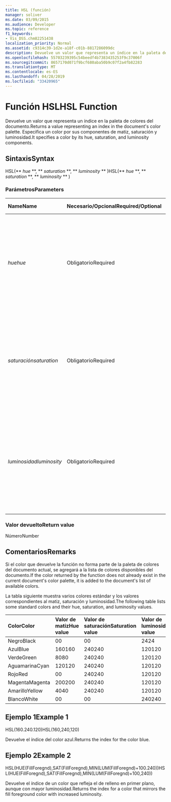 ```yaml
---
title: HSL (función)
manager: soliver
ms.date: 03/09/2015
ms.audience: Developer
ms.topic: reference
f1_keywords:
- Vis_DSS.chm82251438
localization_priority: Normal
ms.assetid: c9314c39-1d2e-a18f-c01b-8817286099dc
description: Devuelve un valor que representa un índice en la paleta de colores del documento. Especifica un color por sus componentes de matiz, saturación y luminosidad.
ms.openlocfilehash: 55703239395c54beedf4b7383435253f9c37006f
ms.sourcegitcommit: 8657170d071f9bcf680aba50b9c07f2a4fb82283
ms.translationtype: MT
ms.contentlocale: es-ES
ms.lasthandoff: 04/28/2019
ms.locfileid: "33420965"
---
```

# <a name="hsl-function"></a><span data-ttu-id="05522-104">Función HSL</span><span class="sxs-lookup"><span data-stu-id="05522-104">HSL Function</span></span>

<span data-ttu-id="05522-105">Devuelve un valor que representa un índice en la paleta de colores del documento.</span><span class="sxs-lookup"><span data-stu-id="05522-105">Returns a value representing an index in the document's color palette.</span></span> <span data-ttu-id="05522-106">Especifica un color por sus componentes de matiz, saturación y luminosidad.</span><span class="sxs-lookup"><span data-stu-id="05522-106">It specifies a color by its hue, saturation, and luminosity components.</span></span>
  
## <a name="syntax"></a><span data-ttu-id="05522-107">Sintaxis</span><span class="sxs-lookup"><span data-stu-id="05522-107">Syntax</span></span>

<span data-ttu-id="05522-108">HSL(\*\* *hue* \*\*, \*\* *saturation* \*\*, \*\* *luminosity* \*\* )</span><span class="sxs-lookup"><span data-stu-id="05522-108">HSL(\*\* *hue* \*\*, \*\* *saturation* \*\*, \*\* *luminosity* \*\* )</span></span> 
  
### <a name="parameters"></a><span data-ttu-id="05522-109">Parámetros</span><span class="sxs-lookup"><span data-stu-id="05522-109">Parameters</span></span>

|<span data-ttu-id="05522-110">**Name**</span><span class="sxs-lookup"><span data-stu-id="05522-110">**Name**</span></span>|<span data-ttu-id="05522-111">**Necesario/Opcional**</span><span class="sxs-lookup"><span data-stu-id="05522-111">**Required/Optional**</span></span>|<span data-ttu-id="05522-112">**Tipo de datos**</span><span class="sxs-lookup"><span data-stu-id="05522-112">**Data Type**</span></span>|<span data-ttu-id="05522-113">**Descripción**</span><span class="sxs-lookup"><span data-stu-id="05522-113">**Description**</span></span>|
|:-----|:-----|:-----|:-----|
| <span data-ttu-id="05522-114">_hue_</span><span class="sxs-lookup"><span data-stu-id="05522-114">_hue_</span></span> <br/> |<span data-ttu-id="05522-115">Obligatorio</span><span class="sxs-lookup"><span data-stu-id="05522-115">Required</span></span>  <br/> |<span data-ttu-id="05522-116">**Number**</span><span class="sxs-lookup"><span data-stu-id="05522-116">**Number**</span></span> <br/> |<span data-ttu-id="05522-117">El matiz del color, expresado como un número comprendido entre 0 y 239, ambos incluidos, o una expresión que da como resultado un número de ese intervalo.</span><span class="sxs-lookup"><span data-stu-id="05522-117">The color's hue, expressed as a number in the range 0 to 239, inclusive, or an expression that evaluates to such a number.</span></span>  <br/> |
| <span data-ttu-id="05522-118">_saturación_</span><span class="sxs-lookup"><span data-stu-id="05522-118">_saturation_</span></span> <br/> |<span data-ttu-id="05522-119">Obligatorio</span><span class="sxs-lookup"><span data-stu-id="05522-119">Required</span></span>  <br/> |<span data-ttu-id="05522-120">**Number**</span><span class="sxs-lookup"><span data-stu-id="05522-120">**Number**</span></span> <br/> |<span data-ttu-id="05522-121">La saturación del color, expresada como un número comprendido entre 0 y 240, ambos incluidos, o una expresión que da como resultado un número de ese intervalo.</span><span class="sxs-lookup"><span data-stu-id="05522-121">The color's saturation, expressed as a number in the range 0 to 240, inclusive, or an expression that evaluates to such a number.</span></span>  <br/> |
| <span data-ttu-id="05522-122">_luminosidad_</span><span class="sxs-lookup"><span data-stu-id="05522-122">_luminosity_</span></span> <br/> |<span data-ttu-id="05522-123">Obligatorio</span><span class="sxs-lookup"><span data-stu-id="05522-123">Required</span></span>  <br/> |<span data-ttu-id="05522-124">**Number**</span><span class="sxs-lookup"><span data-stu-id="05522-124">**Number**</span></span> <br/> | <span data-ttu-id="05522-125">La luminosidad del color, expresada como un número comprendido entre 0 y 240, ambos incluidos, o una expresión que da como resultado un número de ese intervalo.</span><span class="sxs-lookup"><span data-stu-id="05522-125">The color's luminosity, expressed as a number in the range 0 to 240, inclusive, or an expression that evaluates to such a number.</span></span>  <br/> |
   
### <a name="return-value"></a><span data-ttu-id="05522-126">Valor devuelto</span><span class="sxs-lookup"><span data-stu-id="05522-126">Return value</span></span>

<span data-ttu-id="05522-127">Número</span><span class="sxs-lookup"><span data-stu-id="05522-127">Number</span></span>
  
## <a name="remarks"></a><span data-ttu-id="05522-128">Comentarios</span><span class="sxs-lookup"><span data-stu-id="05522-128">Remarks</span></span>

<span data-ttu-id="05522-129">Si el color que devuelve la función no forma parte de la paleta de colores del documento actual, se agregará a la lista de colores disponibles del documento.</span><span class="sxs-lookup"><span data-stu-id="05522-129">If the color returned by the function does not already exist in the current document's color palette, it is added to the document's list of available colors.</span></span> 
  
<span data-ttu-id="05522-130">La tabla siguiente muestra varios colores estándar y los valores correspondientes al matiz, saturación y luminosidad.</span><span class="sxs-lookup"><span data-stu-id="05522-130">The following table lists some standard colors and their hue, saturation, and luminosity values.</span></span> 
  
|<span data-ttu-id="05522-131">**Color**</span><span class="sxs-lookup"><span data-stu-id="05522-131">**Color**</span></span>|<span data-ttu-id="05522-132">**Valor de matiz**</span><span class="sxs-lookup"><span data-stu-id="05522-132">**Hue value**</span></span>|<span data-ttu-id="05522-133">**Valor de saturación**</span><span class="sxs-lookup"><span data-stu-id="05522-133">**Saturation value**</span></span>|<span data-ttu-id="05522-134">**Valor de luminosidad**</span><span class="sxs-lookup"><span data-stu-id="05522-134">**Luminosity value**</span></span>|
|:-----|:-----|:-----|:-----|
|<span data-ttu-id="05522-135">Negro</span><span class="sxs-lookup"><span data-stu-id="05522-135">Black</span></span>  <br/> |<span data-ttu-id="05522-136">0</span><span class="sxs-lookup"><span data-stu-id="05522-136">0</span></span>  <br/> |<span data-ttu-id="05522-137">0</span><span class="sxs-lookup"><span data-stu-id="05522-137">0</span></span>  <br/> |<span data-ttu-id="05522-138">24</span><span class="sxs-lookup"><span data-stu-id="05522-138">24</span></span>  <br/> |
|<span data-ttu-id="05522-139">Azul</span><span class="sxs-lookup"><span data-stu-id="05522-139">Blue</span></span>  <br/> |<span data-ttu-id="05522-140">160</span><span class="sxs-lookup"><span data-stu-id="05522-140">160</span></span>  <br/> |<span data-ttu-id="05522-141">240</span><span class="sxs-lookup"><span data-stu-id="05522-141">240</span></span>  <br/> |<span data-ttu-id="05522-142">120</span><span class="sxs-lookup"><span data-stu-id="05522-142">120</span></span>  <br/> |
|<span data-ttu-id="05522-143">Verde</span><span class="sxs-lookup"><span data-stu-id="05522-143">Green</span></span>  <br/> |<span data-ttu-id="05522-144">80</span><span class="sxs-lookup"><span data-stu-id="05522-144">80</span></span>  <br/> |<span data-ttu-id="05522-145">240</span><span class="sxs-lookup"><span data-stu-id="05522-145">240</span></span>  <br/> |<span data-ttu-id="05522-146">120</span><span class="sxs-lookup"><span data-stu-id="05522-146">120</span></span>  <br/> |
|<span data-ttu-id="05522-147">Aguamarina</span><span class="sxs-lookup"><span data-stu-id="05522-147">Cyan</span></span>  <br/> |<span data-ttu-id="05522-148">120</span><span class="sxs-lookup"><span data-stu-id="05522-148">120</span></span>  <br/> |<span data-ttu-id="05522-149">240</span><span class="sxs-lookup"><span data-stu-id="05522-149">240</span></span>  <br/> |<span data-ttu-id="05522-150">120</span><span class="sxs-lookup"><span data-stu-id="05522-150">120</span></span>  <br/> |
|<span data-ttu-id="05522-151">Rojo</span><span class="sxs-lookup"><span data-stu-id="05522-151">Red</span></span>  <br/> |<span data-ttu-id="05522-152">0</span><span class="sxs-lookup"><span data-stu-id="05522-152">0</span></span>  <br/> |<span data-ttu-id="05522-153">240</span><span class="sxs-lookup"><span data-stu-id="05522-153">240</span></span>  <br/> |<span data-ttu-id="05522-154">120</span><span class="sxs-lookup"><span data-stu-id="05522-154">120</span></span>  <br/> |
|<span data-ttu-id="05522-155">Magenta</span><span class="sxs-lookup"><span data-stu-id="05522-155">Magenta</span></span>  <br/> |<span data-ttu-id="05522-156">200</span><span class="sxs-lookup"><span data-stu-id="05522-156">200</span></span>  <br/> |<span data-ttu-id="05522-157">240</span><span class="sxs-lookup"><span data-stu-id="05522-157">240</span></span>  <br/> |<span data-ttu-id="05522-158">120</span><span class="sxs-lookup"><span data-stu-id="05522-158">120</span></span>  <br/> |
|<span data-ttu-id="05522-159">Amarillo</span><span class="sxs-lookup"><span data-stu-id="05522-159">Yellow</span></span>  <br/> |<span data-ttu-id="05522-160">40</span><span class="sxs-lookup"><span data-stu-id="05522-160">40</span></span>  <br/> |<span data-ttu-id="05522-161">240</span><span class="sxs-lookup"><span data-stu-id="05522-161">240</span></span>  <br/> |<span data-ttu-id="05522-162">120</span><span class="sxs-lookup"><span data-stu-id="05522-162">120</span></span>  <br/> |
|<span data-ttu-id="05522-163">Blanco</span><span class="sxs-lookup"><span data-stu-id="05522-163">White</span></span>  <br/> |<span data-ttu-id="05522-164">0</span><span class="sxs-lookup"><span data-stu-id="05522-164">0</span></span>  <br/> |<span data-ttu-id="05522-165">0</span><span class="sxs-lookup"><span data-stu-id="05522-165">0</span></span>  <br/> |<span data-ttu-id="05522-166">240</span><span class="sxs-lookup"><span data-stu-id="05522-166">240</span></span>  <br/> |
   
## <a name="example-1"></a><span data-ttu-id="05522-167">Ejemplo 1</span><span class="sxs-lookup"><span data-stu-id="05522-167">Example 1</span></span>

<span data-ttu-id="05522-168">HSL(160.240.120)</span><span class="sxs-lookup"><span data-stu-id="05522-168">HSL(160,240,120)</span></span>
  
<span data-ttu-id="05522-169">Devuelve el índice del color azul.</span><span class="sxs-lookup"><span data-stu-id="05522-169">Returns the index for the color blue.</span></span>
  
## <a name="example-2"></a><span data-ttu-id="05522-170">Ejemplo 2</span><span class="sxs-lookup"><span data-stu-id="05522-170">Example 2</span></span>

<span data-ttu-id="05522-171">HSL(HUE(FillForegnd),SAT(FillForegnd),MIN(LUM(FillForegnd)+100.240))</span><span class="sxs-lookup"><span data-stu-id="05522-171">HSL(HUE(FillForegnd),SAT(FillForegnd),MIN(LUM(FillForegnd)+100,240))</span></span>
  
<span data-ttu-id="05522-172">Devuelve el índice de un color que refleja el de relleno en primer plano, aunque con mayor luminosidad.</span><span class="sxs-lookup"><span data-stu-id="05522-172">Returns the index for a color that mirrors the fill foreground color with increased luminosity.</span></span>
  

